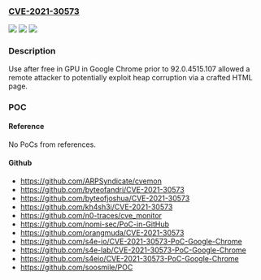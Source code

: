 ### [CVE-2021-30573](https://cve.mitre.org/cgi-bin/cvename.cgi?name=CVE-2021-30573)
![](https://img.shields.io/static/v1?label=Product&message=Chrome&color=blue)
![](https://img.shields.io/static/v1?label=Version&message=%3C%2092.0.4515.107%20&color=brighgreen)
![](https://img.shields.io/static/v1?label=Vulnerability&message=Use%20after%20free&color=brighgreen)

### Description

Use after free in GPU in Google Chrome prior to 92.0.4515.107 allowed a remote attacker to potentially exploit heap corruption via a crafted HTML page.

### POC

#### Reference
No PoCs from references.

#### Github
- https://github.com/ARPSyndicate/cvemon
- https://github.com/byteofandri/CVE-2021-30573
- https://github.com/byteofjoshua/CVE-2021-30573
- https://github.com/kh4sh3i/CVE-2021-30573
- https://github.com/n0-traces/cve_monitor
- https://github.com/nomi-sec/PoC-in-GitHub
- https://github.com/orangmuda/CVE-2021-30573
- https://github.com/s4e-io/CVE-2021-30573-PoC-Google-Chrome
- https://github.com/s4e-lab/CVE-2021-30573-PoC-Google-Chrome
- https://github.com/s4eio/CVE-2021-30573-PoC-Google-Chrome
- https://github.com/soosmile/POC

